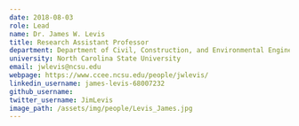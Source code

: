 ```yaml
---
date: 2018-08-03
role: Lead
name: Dr. James W. Levis
title: Research Assistant Professor
department: Department of Civil, Construction, and Environmental Engineering
university: North Carolina State University
email: jwlevis@ncsu.edu
webpage: https://www.ccee.ncsu.edu/people/jwlevis/
linkedin_username: james-levis-68007232
github_username:
twitter_username: JimLevis
image_path: /assets/img/people/Levis_James.jpg
---
```


